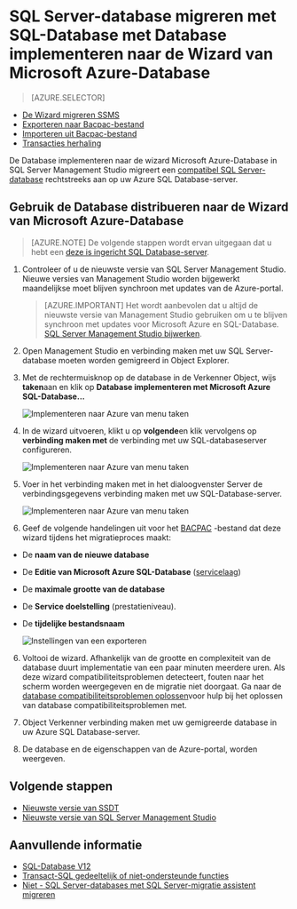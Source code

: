 <properties
   pageTitle="SQL Server-database migreren met SQL-Database Database implementeren naar Microsoft Azure-Database Wizard gebruikt | Microsoft Azure"
   description="Microsoft Azure SQL-Database, databasemigratie Wizard van Microsoft Azure-Database"
   services="sql-database"
   documentationCenter=""
   authors="CarlRabeler"
   manager="jhubbard"
   editor=""/>

<tags
   ms.service="sql-database"
   ms.devlang="NA"
   ms.topic="article"
   ms.tgt_pltfrm="NA"
   ms.workload="sqldb-migrate"
   ms.date="08/24/2016"
   ms.author="carlrab"/>

# <a name="migrate-sql-server-database-to-sql-database-using-deploy-database-to-microsoft-azure-database-wizard"></a>SQL Server-database migreren met SQL-Database met Database implementeren naar de Wizard van Microsoft Azure-Database


> [AZURE.SELECTOR]
- [De Wizard migreren SSMS](sql-database-cloud-migrate-compatible-using-ssms-migration-wizard.md)
- [Exporteren naar Bacpac-bestand](sql-database-cloud-migrate-compatible-export-bacpac-ssms.md)
- [Importeren uit Bacpac-bestand](sql-database-cloud-migrate-compatible-import-bacpac-ssms.md)
- [Transacties herhaling](sql-database-cloud-migrate-compatible-using-transactional-replication.md)

De Database implementeren naar de wizard Microsoft Azure-Database in SQL Server Management Studio migreert een [compatibel SQL Server-database](sql-database-cloud-migrate.md) rechtstreeks aan op uw Azure SQL Database-server.

## <a name="use-the-deploy-database-to-microsoft-azure-database-wizard"></a>Gebruik de Database distribueren naar de Wizard van Microsoft Azure-Database

> [AZURE.NOTE] De volgende stappen wordt ervan uitgegaan dat u hebt een [deze is ingericht SQL Database-server](https://azure.microsoft.com/documentation/learning-paths/sql-database-training-learn-sql-database/).

1. Controleer of u de nieuwste versie van SQL Server Management Studio. Nieuwe versies van Management Studio worden bijgewerkt maandelijkse moet blijven synchroon met updates van de Azure-portal.

    > [AZURE.IMPORTANT] Het wordt aanbevolen dat u altijd de nieuwste versie van Management Studio gebruiken om u te blijven synchroon met updates voor Microsoft Azure en SQL-Database. [SQL Server Management Studio bijwerken](https://msdn.microsoft.com/library/mt238290.aspx).

2. Open Management Studio en verbinding maken met uw SQL Server-database moeten worden gemigreerd in Object Explorer.
3. Met de rechtermuisknop op de database in de Verkenner Object, wijs **taken**aan en klik op **Database implementeren met Microsoft Azure SQL-Database...**

    ![Implementeren naar Azure van menu taken](./media/sql-database-cloud-migrate/MigrateUsingDeploymentWizard01.png)

4.  In de wizard uitvoeren, klikt u op **volgende**en klik vervolgens op **verbinding maken met** de verbinding met uw SQL-databaseserver configureren.

    ![Implementeren naar Azure van menu taken](./media/sql-database-cloud-migrate/MigrateUsingDeploymentWizard002.png)

5. Voer in het verbinding maken met in het dialoogvenster Server de verbindingsgegevens verbinding maken met uw SQL-Database-server.

    ![Implementeren naar Azure van menu taken](./media/sql-database-cloud-migrate/MigrateUsingDeploymentWizard00.png)

5.  Geef de volgende handelingen uit voor het [BACPAC](https://msdn.microsoft.com/library/ee210546.aspx#Anchor_4) -bestand dat deze wizard tijdens het migratieproces maakt:

 - De **naam van de nieuwe database** 
 - De **Editie van Microsoft Azure SQL-Database** ([servicelaag](sql-database-service-tiers.md))
 - De **maximale grootte van de database**
 - De **Service doelstelling** (prestatieniveau).
 - De **tijdelijke bestandsnaam**  

    ![Instellingen van een exporteren](./media/sql-database-cloud-migrate/MigrateUsingDeploymentWizard02.png)

6.  Voltooi de wizard. Afhankelijk van de grootte en complexiteit van de database duurt implementatie van een paar minuten meerdere uren. Als deze wizard compatibiliteitsproblemen detecteert, fouten naar het scherm worden weergegeven en de migratie niet doorgaat. Ga naar de [database compatibiliteitsproblemen oplossen](sql-database-cloud-migrate-fix-compatibility-issues.md)voor hulp bij het oplossen van database compatibiliteitsproblemen met.

7.  Object Verkenner verbinding maken met uw gemigreerde database in uw Azure SQL Database-server.
8.  De database en de eigenschappen van de Azure-portal, worden weergeven.

## <a name="next-steps"></a>Volgende stappen

- [Nieuwste versie van SSDT](https://msdn.microsoft.com/library/mt204009.aspx)
- [Nieuwste versie van SQL Server Management Studio](https://msdn.microsoft.com/library/mt238290.aspx)

## <a name="additional-resources"></a>Aanvullende informatie

- [SQL-Database V12](sql-database-v12-whats-new.md)
- [Transact-SQL gedeeltelijk of niet-ondersteunde functies](sql-database-transact-sql-information.md)
- [Niet - SQL Server-databases met SQL Server-migratie assistent migreren](http://blogs.msdn.com/b/ssma/)
